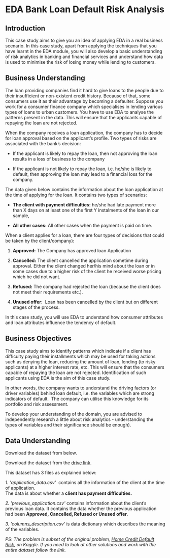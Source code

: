 # EDA Bank Loan Default Risk Analysis

## Introduction

This case study aims to give you an idea of applying EDA in a real business scenario. In this case study, apart from applying the techniques that you have learnt in the EDA module, you will also develop a basic understanding of risk analytics in banking and financial services and understand how data is used to minimise the risk of losing money while lending to customers.

## Business Understanding

The loan providing companies find it hard to give loans to the people due to their insufficient or non-existent credit history. Because of that, some consumers use it as their advantage by becoming a defaulter. Suppose you work for a consumer finance company which specialises in lending various types of loans to urban customers. You have to use EDA to analyse the patterns present in the data. This will ensure that the applicants capable of repaying the loan are not rejected.

When the company receives a loan application, the company has to decide for loan approval based on the applicant’s profile. Two types of risks are associated with the bank’s decision:

- If the applicant is likely to repay the loan, then not approving the loan results in a loss of business to the company

- If the applicant is not likely to repay the loan, i.e. he/she is likely to default, then approving the loan may lead to a financial loss for the company.

The data given below contains the information about the loan application at the time of applying for the loan. It contains two types of scenarios:

- **The client with payment difficulties:** he/she had late payment more than X days on at least one of the first Y instalments of the loan in our sample,

- **All other cases:** All other cases when the payment is paid on time.

When a client applies for a loan, there are four types of decisions that could be taken by the client/company):

1. **Approved:** The Company has approved loan Application

2. **Cancelled:** The client cancelled the application sometime during approval. Either the client changed her/his mind about the loan or in some cases due to a higher risk of the client he received worse pricing which he did not want.

3. **Refused:** The company had rejected the loan (because the client does not meet their requirements etc.).

4. **Unused offer:**  Loan has been cancelled by the client but on different stages of the process.

In this case study, you will use EDA to understand how consumer attributes and loan attributes influence the tendency of default.

## Business Objectives

This case study aims to identify patterns which indicate if a client has difficulty paying their installments which may be used for taking actions such as denying the loan, reducing the amount of loan, lending (to risky applicants) at a higher interest rate, etc. This will ensure that the consumers capable of repaying the loan are not rejected. Identification of such applicants using EDA is the aim of this case study.

In other words, the company wants to understand the driving factors (or driver variables) behind loan default, i.e. the variables which are strong indicators of default.  The company can utilise this knowledge for its portfolio and risk assessment.

To develop your understanding of the domain, you are advised to independently research a little about risk analytics - understanding the types of variables and their significance should be enough).

## Data Understanding

Download the dataset from below.

Download the dataset from the [drive link](https://drive.google.com/open?id=16RQztUqCfJOlbooHqYlJrp6Q7iL65uZB).

This dataset has 3 files as explained below:

_1. 'application_data.csv'_  contains all the information of the client at the time of application.  
The data is about whether a **client has payment difficulties.**

_2. 'previous_application.csv'_ contains information about the client’s previous loan data. It contains the data whether the previous application had been **Approved, Cancelled, Refused or Unused offer.**

_3. 'columns_description.csv'_ is data dictionary which describes the meaning of the variables.

_PS: The problem is subset of the original problem, [Home Credit Default Risk](https://www.kaggle.com/c/home-credit-default-risk), on Kaggle. If you need to look at other solutions and work with the entire dataset follow the link._
